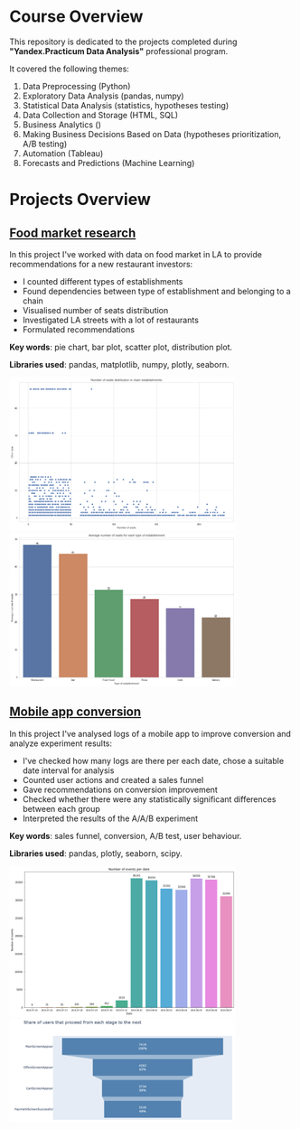 # Course Overview
This repository is dedicated to the projects completed during **"Yandex.Practicum Data Analysis"** professional program. 

It covered the following themes:
1. Data Preprocessing (Python)
2. Exploratory Data Analysis (pandas, numpy)
3. Statistical Data Analysis (statistics, hypotheses testing)
4. Data Collection and Storage (HTML, SQL)
5. Business Analytics ()
6. Making Business Decisions Based on Data (hypotheses prioritization, A/B testing)
7. Automation (Tableau)
8. Forecasts and Predictions (Machine Learning)

# Projects Overview
## [Food market research](https://github.com/artefazosya/yandex-practicum/blob/main/08_Food_market_research/08_Food_market_research.ipynb)
 
 In this project I've worked with data on food market in LA to provide recommendations for a new restaurant investors:
 * I counted different types of establishments
 * Found dependencies between type of establishment and belonging to a chain
 * Visualised number of seats distribution
 * Investigated LA streets with a lot of restaurants
 * Formulated recommendations 
 
**Key words**: pie chart, bar plot, scatter plot, distribution plot. 

**Libraries used**: pandas, matplotlib, numpy, plotly, seaborn.

<img src="images/08_seats.png" alt="drawing" width="400"/>
<img src="images/08_barplot.png" alt="drawing" width="400"/>

## [Mobile app conversion](https://nbviewer.jupyter.org/github/artefazosya/yandex-practicum/blob/bf518d04cd31bf8bb81d7a34cd361fb2e9eb54bf/09_Mobile_app_conversion/09_Mobile_app_conversion.ipynb)
 
 In this project I've analysed logs of a mobile app to improve conversion and analyze experiment results:
 * I've checked how many logs are there per each date, chose a suitable date interval for analysis
 * Counted user actions and created a sales funnel
 * Gave recommendations on conversion improvement
 * Checked whether there were any statistically significant differences between each group
 * Interpreted the results of the A/A/B experiment
 
**Key words**: sales funnel, conversion, A/B test, user behaviour. 

**Libraries used**: pandas, plotly, seaborn, scipy.

<img src="images/events%20per%20date.png" alt="drawing" width="400"/>
<img src="images/funnel.png" alt="drawing" width="400"/>




 

